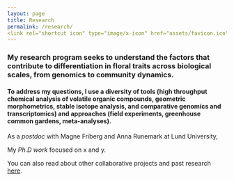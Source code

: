 ```yaml
---
layout: page
title: Research
permalink: /research/
<link rel="shortcut icon" type="image/x-icon" href="assets/favicon.ico">
---
```


### My research program seeks to understand the factors that contribute to differentiation in floral traits across biological scales, from genomics to community dynamics.

#### To address my questions, I use a diversity of tools (high throughput chemical analysis of volatile organic compounds, geometric morphometrics, stable isotope analysis, and comparative genomics and transcriptomics) and approaches (field experiments, greenhouse common gardens, meta-analyses). 

As a *postdoc* with Magne Friberg and Anna Runemark at Lund University, 

My *Ph.D work* focused on x and y.

You can also read about other collaborative projects and past research [here](https://kate-eisen.github.io/past_projects).

